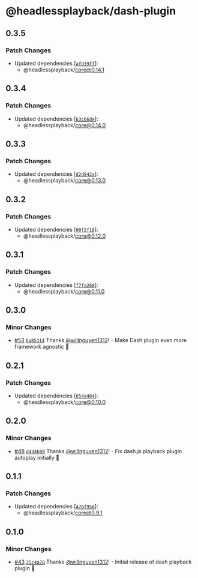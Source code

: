 # @headlessplayback/dash-plugin

## 0.3.5

### Patch Changes

- Updated dependencies
  [[`afd39ff`](https://github.com/willnguyen1312/headlessplayback/commit/afd39ff64be7e230784a67028078392d4b6613e7)]:
  - @headlessplayback/core@0.14.1

## 0.3.4

### Patch Changes

- Updated dependencies
  [[`63c66de`](https://github.com/willnguyen1312/headlessplayback/commit/63c66de636b7ec058791d22d3f9082a6ca473662)]:
  - @headlessplayback/core@0.14.0

## 0.3.3

### Patch Changes

- Updated dependencies
  [[`d2d842a`](https://github.com/willnguyen1312/headlessplayback/commit/d2d842a5d45f3e7fff8eb0c0a8159b782821f628)]:
  - @headlessplayback/core@0.13.0

## 0.3.2

### Patch Changes

- Updated dependencies
  [[`00f2f18`](https://github.com/willnguyen1312/headlessplayback/commit/00f2f188b6d4b2fadebd954357011f3e14599386)]:
  - @headlessplayback/core@0.12.0

## 0.3.1

### Patch Changes

- Updated dependencies
  [[`f7fa268`](https://github.com/willnguyen1312/headlessplayback/commit/f7fa268fcbcd92fdce5cb2a9d9fc6180ecdff73e)]:
  - @headlessplayback/core@0.11.0

## 0.3.0

### Minor Changes

- [#53](https://github.com/willnguyen1312/headlessplayback/pull/53)
  [`6a85314`](https://github.com/willnguyen1312/headlessplayback/commit/6a85314e2b67c4bfc4dafa72e0c26ad596b49ed6)
  Thanks [@willnguyen1312](https://github.com/willnguyen1312)! - Make Dash
  plugin even more framework agnostic 💞

## 0.2.1

### Patch Changes

- Updated dependencies
  [[`654d484`](https://github.com/willnguyen1312/headlessplayback/commit/654d48446bc95626dfe2ccc1ea7d319f3716bdb4)]:
  - @headlessplayback/core@0.10.0

## 0.2.0

### Minor Changes

- [#48](https://github.com/willnguyen1312/headlessplayback/pull/48)
  [`d4d4b99`](https://github.com/willnguyen1312/headlessplayback/commit/d4d4b994d7099c53d8c5b0c4af927fd709cbd97f)
  Thanks [@willnguyen1312](https://github.com/willnguyen1312)! - Fix dash.js
  playback plugin autoplay initially 💞

## 0.1.1

### Patch Changes

- Updated dependencies
  [[`476f956`](https://github.com/willnguyen1312/headlessplayback/commit/476f956bf0c11b33b40876f23b25606d7392e3a4)]:
  - @headlessplayback/core@0.9.1

## 0.1.0

### Minor Changes

- [#43](https://github.com/willnguyen1312/headlessplayback/pull/43)
  [`25c4a70`](https://github.com/willnguyen1312/headlessplayback/commit/25c4a7077f54022ee40c3c41479357b5e8f154cc)
  Thanks [@willnguyen1312](https://github.com/willnguyen1312)! - Initial release
  of dash playback plugin 💞
